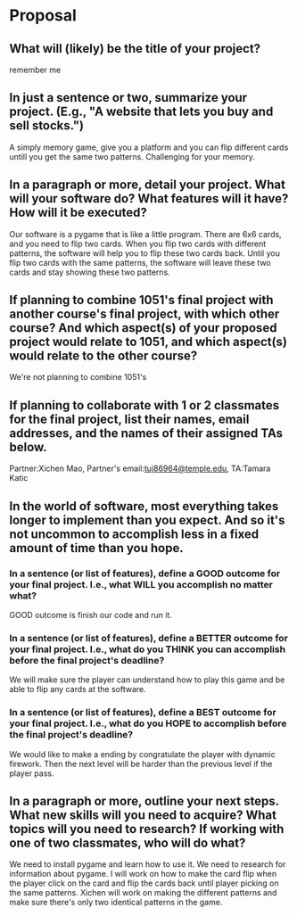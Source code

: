 # Proposal

## What will (likely) be the title of your project?

remember me

## In just a sentence or two, summarize your project. (E.g., "A website that lets you buy and sell stocks.")

A simply memory game, give you a platform and you can flip different cards untill you get the same two patterns. Challenging for your memory.

## In a paragraph or more, detail your project. What will your software do? What features will it have? How will it be executed?

Our software is a pygame that is like a little program. There are 6x6 cards, and you need to flip two cards. When you flip two cards with different patterns, the software will help you to flip these two cards back. Until you flip two cards with the same patterns, the software will leave these two cards and stay showing these two patterns. 

## If planning to combine 1051's final project with another course's final project, with which other course? And which aspect(s) of your proposed project would relate to 1051, and which aspect(s) would relate to the other course?

We're not planning to combine 1051's 

## If planning to collaborate with 1 or 2 classmates for the final project, list their names, email addresses, and the names of their assigned TAs below.

Partner:Xichen Mao, Partner's email:tuj86964@temple.edu, TA:Tamara Katic

## In the world of software, most everything takes longer to implement than you expect. And so it's not uncommon to accomplish less in a fixed amount of time than you hope.

### In a sentence (or list of features), define a GOOD outcome for your final project. I.e., what WILL you accomplish no matter what?

GOOD outcome is finish our code and run it.

### In a sentence (or list of features), define a BETTER outcome for your final project. I.e., what do you THINK you can accomplish before the final project's deadline?

We will make sure the player can understand how to play this game and be able to flip any cards at the software.

### In a sentence (or list of features), define a BEST outcome for your final project. I.e., what do you HOPE to accomplish before the final project's deadline?

We would like to make a ending by congratulate the player with dynamic firework. Then the next level will be harder than the previous level if the player pass.

## In a paragraph or more, outline your next steps. What new skills will you need to acquire? What topics will you need to research? If working with one of two classmates, who will do what?
We need to install pygame and learn how to use it. We need to research for information about pygame. I will work on how to make the card flip when the player click on the card and flip the cards back until player picking on the same patterns. Xichen will work on making the different patterns and make sure there's only two identical patterns in the game.
